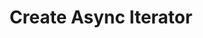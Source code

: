 ---
title: Create Async Iterator
summary: How to create an Async Iterator
created_timestamp: 2021-11-12T17:33:40.484Z
updated_timestamp: 2021-11-12T17:33:40.484Z
url: /snippets/node/create-async-iterator
---